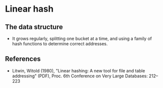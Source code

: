 # Linear hash

## The data structure
- It grows regularly, splitting one bucket at a time, and using a family of hash functions
  to determine correct addresses.


## References
- Litwin, Witold (1980), "Linear hashing: A new tool for file and table addressing" (PDF),
  Proc. 6th Conference on Very Large Databases: 212–223